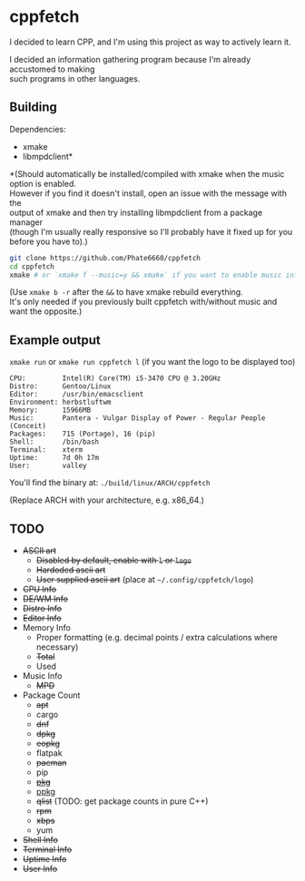 # cppfetch

I decided to learn CPP, and I'm using this project as way to actively learn it.

I decided an information gathering program because I'm already accustomed to making<br>
such programs in other languages.

## Building

Dependencies:
- xmake
- libmpdclient\*

\*(Should automatically be installed/compiled with xmake when the music option is enabled.<br>
However if you find it doesn't install, open an issue with the message with the<br>
output of xmake and then try installing libmpdclient from a package manager<br>
(though I'm usually really responsive so I'll probably have it fixed up for you before you have to).)

```bash
git clone https://github.com/Phate6660/cppfetch
cd cppfetch
xmake # or `xmake f --music=y && xmake` if you want to enable music info
```

(Use `xmake b -r` after the `&&` to have xmake rebuild everything.<br>
It's only needed if you previously built cppfetch with/without music and want the opposite.)

## Example output

`xmake run` or `xmake run cppfetch l` (if you want the logo to be displayed too)

```
CPU:         Intel(R) Core(TM) i5-3470 CPU @ 3.20GHz
Distro:      Gentoo/Linux
Editor:      /usr/bin/emacsclient
Environment: herbstluftwm
Memory:      15966MB
Music:       Pantera - Vulgar Display of Power - Regular People (Conceit)
Packages:    715 (Portage), 16 (pip)
Shell:       /bin/bash
Terminal:    xterm
Uptime:      7d 0h 17m
User:        valley
```

You'll find the binary at: `./build/linux/ARCH/cppfetch`

(Replace ARCH with your architecture, e.g. x86\_64.)
## TODO

- ~~ASCII art~~
  + ~~Disabled by default, enable with `l` or `logo`~~
  + ~~Hardoded ascii art~~
  + ~~User supplied ascii art~~ (place at `~/.config/cppfetch/logo`)
- ~~CPU Info~~
- ~~DE/WM Info~~
- ~~Distro Info~~
- ~~Editor Info~~
- Memory Info
  + Proper formatting (e.g. decimal points / extra calculations where necessary)
  + ~~Total~~
  + Used
- Music Info
  + ~~MPD~~
- Package Count
  + ~~apt~~
  + cargo
  + ~~dnf~~
  + ~~dpkg~~
  + ~~eopkg~~
  + flatpak
  + ~~pacman~~
  + pip
  + ~~[pkg](https://github.com/Phate6660/pkg)~~
  + [ppkg](https://github.com/Phate6660/ppkg)
  + ~~qlist~~ (TODO: get package counts in pure C++)
  + ~~rpm~~
  + ~~xbps~~
  + yum
- ~~Shell Info~~
- ~~Terminal Info~~
- ~~Uptime Info~~
- ~~User Info~~

